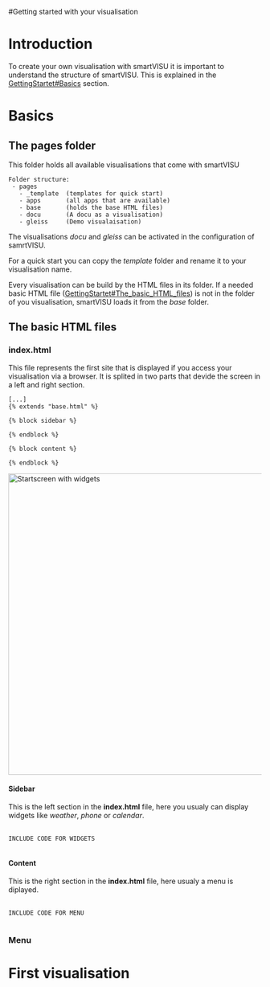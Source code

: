 #Getting started with your visualisation

# Introduction #

To create your own visualisation with smartVISU it is important to understand the structure of smartVISU. This is explained in the [GettingStartet#Basics](GettingStartet#Basics.md) section.


# Basics #

## The pages folder ##

This folder holds all available visualisations that come with smartVISU

```
Folder structure:
 - pages
   - _template  (templates for quick start)
   - apps       (all apps that are available)
   - base       (holds the base HTML files)
   - docu       (A docu as a visualisation)
   - gleiss     (Demo visualaisation)
```

The visualisations _docu_ and _gleiss_ can be activated in the configuration of samrtVISU.

For a quick start you can copy the _template_ folder and rename it to your visualisation name.

Every visualisation can be build by the HTML files in its folder. If a needed basic HTML file ([GettingStartet#The\_basic\_HTML\_files](GettingStartet#The_basic_HTML_files.md)) is not in the folder of you visualisation, smartVISU loads it from the _base_ folder.

## The basic HTML files ##

### index.html ###
This file represents the first site that is displayed if you access your visualisation via a browser. It is splited in two parts that devide the screen in a left and right section.

```
[...]
{% extends "base.html" %}

{% block sidebar %}

{% endblock %}

{% block content %}

{% endblock %}
```

<img src='http://smartvisu.googlecode.com/svn/wiki/v1.8/tb_startscreen.jpg' title='Startscreen with widgets' width='600'>

<h4>Sidebar</h4>
This is the left section in the <b>index.html</b> file, here you usualy can display widgets like <i>weather</i>, <i>phone</i> or <i>calendar</i>.<br>
<br>
<pre><code>INCLUDE CODE FOR WIDGETS<br>
</code></pre>

<h4>Content</h4>
This is the right section in the <b>index.html</b> file, here usualy a menu is diplayed.<br>
<br>
<pre><code>INCLUDE CODE FOR MENU<br>
</code></pre>

<h3>Menu</h3>

<h3></h3>

<h1>First visualisation</h1>